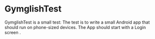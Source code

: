 # GymglishTest
GymglishTest is a small test: The test is to write a small Android app that should run on phone-sized devices.
The App should start with a Login screen .
